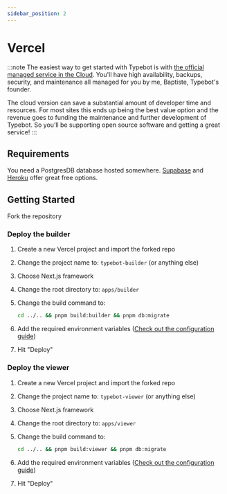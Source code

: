 ```yaml
---
sidebar_position: 2
---
```


# Vercel

:::note
The easiest way to get started with Typebot is with [the official managed service in the Cloud](https://app.typebot.io). You'll have high availability, backups, security, and maintenance all managed for you by me, Baptiste, Typebot's founder.

The cloud version can save a substantial amount of developer time and resources. For most sites this ends up being the best value option and the revenue goes to funding the maintenance and further development of Typebot. So you’ll be supporting open source software and getting a great service!
:::

## Requirements

You need a PostgresDB database hosted somewhere. [Supabase](https://supabase.com/) and [Heroku](https://www.heroku.com/) offer great free options.

## Getting Started

Fork the repository

### Deploy the builder

1. Create a new Vercel project and import the forked repo
2. Change the project name to: `typebot-builder` (or anything else)
3. Choose Next.js framework
4. Change the root directory to: `apps/builder`
5. Change the build command to:

   ```sh
   cd ../.. && pnpm build:builder && pnpm db:migrate
   ```

6. Add the required environment variables ([Check out the configuration guide](/self-hosting/configuration))
7. Hit "Deploy"

### Deploy the viewer

1. Create a new Vercel project and import the forked repo
2. Change the project name to: `typebot-viewer` (or anything else)
3. Choose Next.js framework
4. Change the root directory to: `apps/viewer`
5. Change the build command to:

   ```sh
   cd ../.. && pnpm build:viewer && pnpm db:migrate
   ```

6. Add the required environment variables ([Check out the configuration guide](/self-hosting/configuration))
7. Hit "Deploy"
